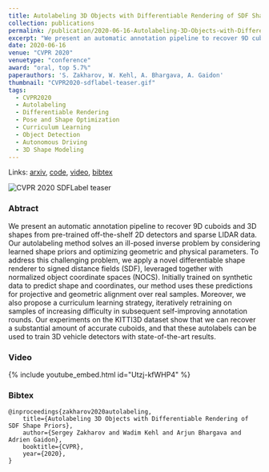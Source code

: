 ```yaml
---
title: Autolabeling 3D Objects with Differentiable Rendering of SDF Shape Priors"
collection: publications
permalink: /publication/2020-06-16-Autolabeling-3D-Objects-with-Differentiable-Rendering
excerpt: "We present an automatic annotation pipeline to recover 9D cuboids and 3D shapes from pre-trained off-the-shelf 2D detectors and sparse LIDAR data."
date: 2020-06-16
venue: "CVPR 2020"
venuetype: "conference"
award: "oral, top 5.7%"
paperauthors: 'S. Zakharov, W. Kehl, A. Bhargava, A. Gaidon'
thumbnail: "CVPR2020-sdflabel-teaser.gif"
tags:
  - CVPR2020
  - Autolabeling
  - Differentiable Rendering
  - Pose and Shape Optimization
  - Curriculum Learning
  - Object Detection
  - Autonomous Driving
  - 3D Shape Modeling
---
```


Links: [arxiv](https://arxiv.org/abs/1911.11288), [code](https://github.com/TRI-ML/sdflabel), [video](#video), [bibtex](#bibtex)

![CVPR 2020 SDFLabel teaser](/images/CVPR2020-sdflabel-teaser.gif)

### Abtract

We present an automatic annotation pipeline to recover 9D cuboids and 3D shapes from pre-trained off-the-shelf 2D detectors and sparse LIDAR data. Our autolabeling method solves an ill-posed inverse problem by considering learned shape priors and optimizing geometric and physical parameters. To address this challenging problem, we apply a novel differentiable shape renderer to signed distance fields (SDF), leveraged together with normalized object coordinate spaces (NOCS). Initially trained on synthetic data to predict shape and coordinates, our method uses these predictions for projective and geometric alignment over real samples. Moreover, we also propose a curriculum learning strategy, iteratively retraining on samples of increasing difficulty in subsequent self-improving annotation rounds. Our experiments on the KITTI3D dataset show that we can recover a substantial amount of accurate cuboids, and that these autolabels can be used to train 3D vehicle detectors with state-of-the-art results.

### Video

{% include youtube_embed.html id="Utzj-kfWHP4" %}

### Bibtex

    @inproceedings{zakharov2020autolabeling,
        title={Autolabeling 3D Objects with Differentiable Rendering of SDF Shape Priors},
        author={Sergey Zakharov and Wadim Kehl and Arjun Bhargava and Adrien Gaidon},
        booktitle={CVPR},
        year={2020},
    }
